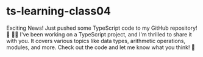# ts-learning-class04
 Exciting News! Just pushed some TypeScript code to my GitHub repository! 🚀 👩‍💻 I've been working on a TypeScript project, and I'm thrilled to share it with you. It covers various topics like data types, arithmetic operations, modules, and more. Check out the code and let me know what you think! 🚀
